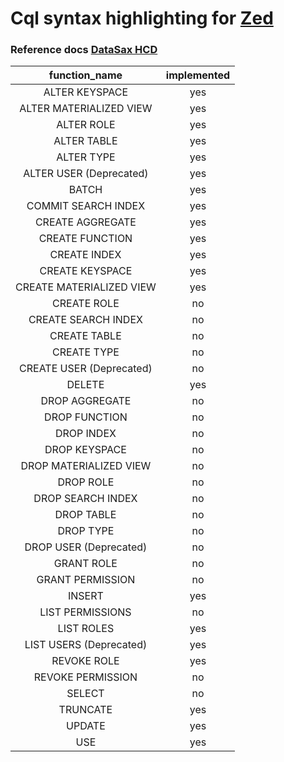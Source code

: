 # Cql syntax highlighting for [Zed](https://zed.dev/)

### Reference docs [DataSax HCD](https://docs.datastax.com/en/cql/hcd/reference/cql-commands/commands-toc.html)

| function_name              | implemented   |
|:--------------------------:|:-------------:|
| ALTER KEYSPACE              | yes          |
| ALTER MATERIALIZED VIEW     | yes          |
| ALTER ROLE                  | yes          |
| ALTER TABLE                 | yes          |
| ALTER TYPE                  | yes          |
| ALTER USER (Deprecated)     | yes          |
| BATCH                       | yes          |
| COMMIT SEARCH INDEX         | yes          |
| CREATE AGGREGATE            | yes          |
| CREATE FUNCTION             | yes          |
| CREATE INDEX                | yes          |
| CREATE KEYSPACE             | yes          |
| CREATE MATERIALIZED VIEW    | yes          |
| CREATE ROLE                 | no           |
| CREATE SEARCH INDEX         | no           |
| CREATE TABLE                | no           |
| CREATE TYPE                 | no           |
| CREATE USER (Deprecated)    | no           |
| DELETE                      | yes          |
| DROP AGGREGATE              | no           |
| DROP FUNCTION               | no           |
| DROP INDEX                  | no           |
| DROP KEYSPACE               | no           |
| DROP MATERIALIZED VIEW      | no           |
| DROP ROLE                   | no           |
| DROP SEARCH INDEX           | no           |
| DROP TABLE                  | no           |
| DROP TYPE                   | no           |
| DROP USER (Deprecated)      | no           |
| GRANT ROLE                  | no           |
| GRANT PERMISSION            | no           |
| INSERT                      | yes          |
| LIST PERMISSIONS            | no           |
| LIST ROLES                  | yes          |
| LIST USERS (Deprecated)     | yes          |
| REVOKE ROLE                 | yes          |
| REVOKE PERMISSION           | no           |
| SELECT                      | no           |
| TRUNCATE                    | yes          |
| UPDATE                      | yes          |
| USE                         | yes          |
